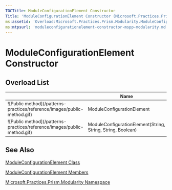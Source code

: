 ```yaml
---
TOCTitle: ModuleConfigurationElement Constructor
Title: 'ModuleConfigurationElement Constructor (Microsoft.Practices.Prism.Modularity)'
ms:assetid: 'Overload:Microsoft.Practices.Prism.Modularity.ModuleConfigurationElement.\#ctor'
ms:mtpsurl: 'moduleconfigurationelement-constructor-mspp-modularity.md'
---
```



# ModuleConfigurationElement Constructor

## Overload List


<table>

<thead>
<tr class="header">
<th> </th>
<th>Name</th>
<th>Description</th>
</tr>
</thead>
<tbody>
<tr class="odd">
<td>![Public method](/patterns-practices/reference/images/public-method.gif)</td>
<td>ModuleConfigurationElement</td>
<td><div class="summary">
Initializes a new instance of <a href="/patterns-practices/reference/moduleconfigurationelement-class-mspp-modularity">ModuleConfigurationElement</a>.
</div></td>
</tr>
<tr class="even">
<td>![Public method](/patterns-practices/reference/images/public-method.gif)</td>
<td>ModuleConfigurationElement(String, String, String, Boolean)</a></td>
<td><div class="summary">
Initializes a new instance of <a href="/patterns-practices/reference/moduleconfigurationelement-class-mspp-modularity">ModuleConfigurationElement</a>.
</div></td>
</tr>
</tbody>
</table>

## See Also

[ModuleConfigurationElement Class](/patterns-practices/reference/moduleconfigurationelement-class-mspp-modularity)

[ModuleConfigurationElement Members](/patterns-practices/reference/moduleconfigurationelement-members-mspp-modularity)

[Microsoft.Practices.Prism.Modularity Namespace](/patterns-practices/reference/mspp-modularity-namespace)
